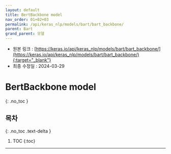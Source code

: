 ```yaml
---
layout: default
title: BertBackbone model
nav_order: 01+02+03
permalink: /api/keras_nlp/models/bart/bart_backbone/
parent: Bart
grand_parent: 모델
---
```


* 원본 링크 : [https://keras.io/api/keras_nlp/models/bart/bart_backbone/](https://keras.io/api/keras_nlp/models/bart/bart_backbone/){:target="_blank"}
* 최종 수정일 : 2024-03-29

# BertBackbone model
{: .no_toc }

## 목차
{: .no_toc .text-delta }

1. TOC
{:toc}

---

